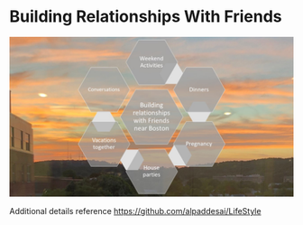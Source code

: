 # Building Relationships With Friends

![image](BuildingrelationshipswithFriends.jpg)

Additional details reference https://github.com/alpaddesai/LifeStyle
